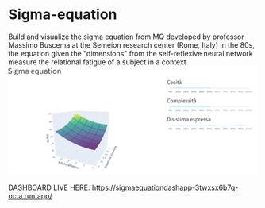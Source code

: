 # Sigma-equation
Build and visualize the sigma equation from MQ developed by professor Massimo Buscema at the Semeion research center (Rome, Italy) in the 80s, the equation given the "dimensions" from the self-reflexive neural network measure the relational fatigue of a subject in a context
<img title="Sigma equation plotly dash app" alt="Sigma equation image" src="/sigma_equation.png">

DASHBOARD LIVE HERE: https://sigmaequationdashapp-3twxsx6b7q-oc.a.run.app/
